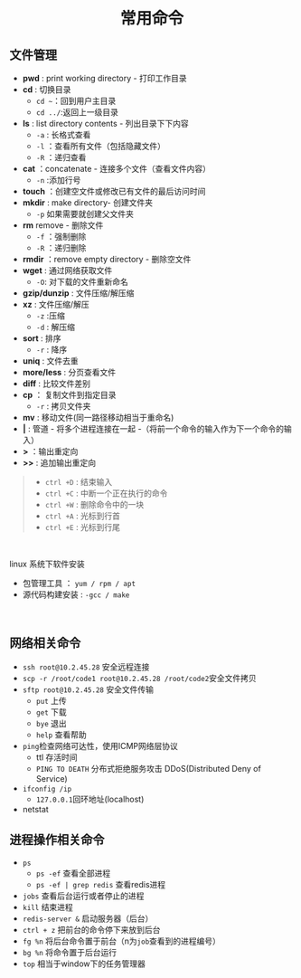 # <center>常用命令

## 文件管理
- **pwd** : print working directory - 打印工作目录
- **cd** : 切换目录
  - `cd ~`：回到用户主目录
  - `cd ../`:返回上一级目录
- **ls** : list directory contents - 列出目录下下内容
  - `-a` : 长格式查看 
  - `-l` ：查看所有文件（包括隐藏文件）
  - `-R` ：递归查看
- **cat** ：concatenate - 连接多个文件（查看文件内容）
    - `-n` :添加行号
- **touch** ：创建空文件或修改已有文件的最后访问时间
- **mkdir** : make directory-  创建文件夹
  - `-p` 如果需要就创建父文件夹
- **rm** remove - 删除文件
  - `-f` ：强制删除
  - `-R` ：递归删除
- **rmdir** ：remove empty directory - 删除空文件
- **wget** : 通过网络获取文件
  - `-O`: 对下载的文件重新命名
- **gzip/dunzip** : 文件压缩/解压缩
- **xz** : 文件压缩/解压
  - `-z` :压缩
  - `-d` : 解压缩
- **sort** : 排序
  - `-r` : 降序
- **uniq** : 文件去重
- **more/less** : 分页查看文件
- **diff** : 比较文件差别
- **cp** ： 复制文件到指定目录
   - `-r` : 拷贝文件夹
- **mv** : 移动文件(同一路径移动相当于重命名)
- **|** : 管道 - 将多个进程连接在一起 -（将前一个命令的输入作为下一个命令的输入）
- **>** ：输出重定向 
- **>>** : 追加输出重定向
  
> - `ctrl +D` : 结束输入
> - `ctrl +C` : 中断一个正在执行的命令
> - `ctrl +W` : 删除命令中的一块
>-  `ctrl +A` : 光标到行首
>-  `ctrl +E` : 光标到行尾

<br>

linux 系统下软件安装
- 包管理工具 ： `yum / rpm / apt`
- 源代码构建安装 : `-gcc / make` 
  
<br>

## 网络相关命令
- `ssh root@10.2.45.28` 安全远程连接
- `scp -r /root/code1 root@10.2.45.28 /root/code2`安全文件拷贝
- `sftp root@10.2.45.28` 安全文件传输
  - `put` 上传
  - `get` 下载
  - `bye` 退出
  - `help` 查看帮助
- `ping`检查网络可达性，使用ICMP网络层协议
  - ttl 存活时间
  - `PING TO DEATH` 分布式拒绝服务攻击 DDoS(Distributed Deny of Service)
- `ifconfig /ip`
  - `127.0.0.1`回环地址(localhost)
- netstat  
  
## 进程操作相关命令
- `ps`
  - `ps -ef` 查看全部进程
  - `ps -ef | grep redis` 查看redis进程
- `jobs` 查看后台运行或者停止的进程
- `kill` 结束进程
- `redis-server &` 启动服务器（后台）
- `ctrl + z` 把前台的命令停下来放到后台
- `fg %n` 将后台命令置于前台（n为`job`查看到的进程编号）
- `bg %n` 将命令置于后台运行
- `top` 相当于window下的任务管理器
